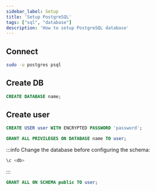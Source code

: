 ```yaml
---
sidebar_label: Setup
title: 'Setup PostgreSQL'
tags: ["sql", "database"]
description: 'How to setup PostgreSQL database'
---
```


## Connect

```bash
sudo -u postgres psql
```

## Create DB

```sql
CREATE DATABASE name;
```

## Create user

```sql
CREATE USER user WITH ENCRYPTED PASSWORD 'password';
```

```sql
GRANT ALL PRIVILEGES ON DATABASE name TO user;
```

:::info
Change the database before configuring the schema:

```bash
\c <db>
```

:::

```sql
GRANT ALL ON SCHEMA public TO user;
```